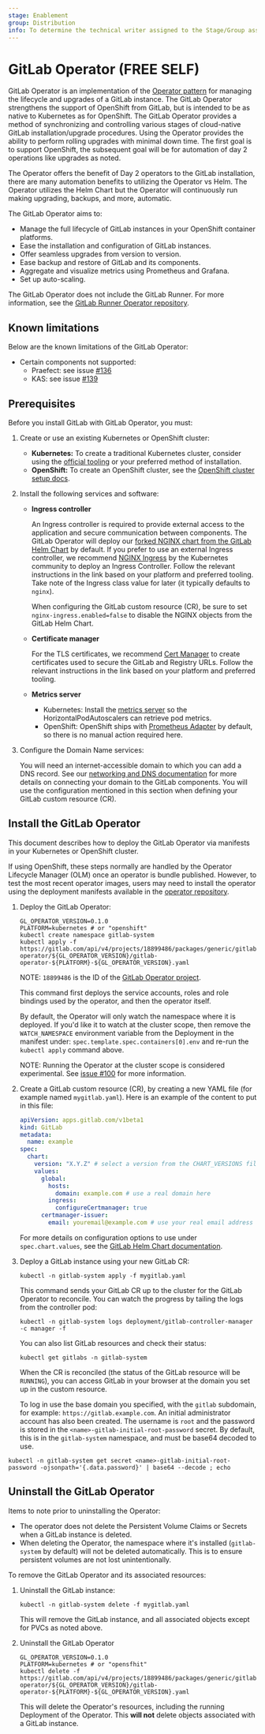 ```yaml
---
stage: Enablement
group: Distribution
info: To determine the technical writer assigned to the Stage/Group associated with this page, see https://about.gitlab.com/handbook/engineering/ux/technical-writing/#designated-technical-writers
---
```


# GitLab Operator **(FREE SELF)**

GitLab Operator is an implementation of the [Operator pattern](https://www.openshift.com/blog)
for managing the lifecycle and upgrades of a GitLab instance. The GitLab Operator strengthens the support of OpenShift from GitLab, but is intended to be as native to Kubernetes as for OpenShift. The GitLab Operator provides a method of synchronizing and controlling various
stages of cloud-native GitLab installation/upgrade procedures. Using the Operator provides the ability to perform
rolling upgrades with minimal down time. The first goal is to support OpenShift, the subsequent goal will be for automation of day 2 operations like upgrades as noted.

The Operator offers the benefit of Day 2 operators to the GitLab installation, there are many automation benefits to utilizing the Operator vs Helm. The Operator utilizes the Helm Chart but the Operator will continuously run making upgrading, backups, and more, automatic.

The GitLab Operator aims to:

- Manage the full lifecycle of GitLab instances in your OpenShift container platforms.
- Ease the installation and configuration of GitLab instances.
- Offer seamless upgrades from version to version.
- Ease backup and restore of GitLab and its components.
- Aggregate and visualize metrics using Prometheus and Grafana.
- Set up auto-scaling.

The GitLab Operator does not include the GitLab Runner. For more information, see
the [GitLab Runner Operator repository](https://gitlab.com/gitlab-org/gl-openshift/gitlab-runner-operator).

## Known limitations

Below are the known limitations of the GitLab Operator:

- Certain components not supported:
  - Praefect: see issue [#136](https://gitlab.com/gitlab-org/cloud-native/gitlab-operator/-/issues/136)
  - KAS: see issue [#139](https://gitlab.com/gitlab-org/cloud-native/gitlab-operator/-/issues/139)

## Prerequisites

Before you install GitLab with GitLab Operator, you must:

1. Create or use an existing Kubernetes or OpenShift cluster:
   - **Kubernetes:** To create a traditional Kubernetes cluster, consider using
     the [official tooling](https://kubernetes.io/docs/tasks/tools/) or your
     preferred method of installation.
   - **OpenShift:** To create an OpenShift cluster, see the [OpenShift cluster setup docs](cloud/openshift.md).
1. Install the following services and software:

   - **Ingress controller**

     An Ingress controller is required to provide external access to the application and secure communication between components.
     The GitLab Operator will deploy our [forked NGINX chart from the GitLab Helm Chart](../charts/nginx/index.md) by default.
     If you prefer to use an external Ingress controller, we recommend [NGINX Ingress](https://kubernetes.github.io/ingress-nginx/deploy/) by the Kubernetes community to deploy an Ingress Controller. Follow the relevant instructions in the link based on your platform and preferred tooling. Take note of the Ingress class value for later (it typically defaults to `nginx`).

     When configuring the GitLab custom resource (CR), be sure to set `nginx-ingress.enabled=false` to disable the NGINX objects from the GitLab Helm Chart.

   - **Certificate manager**

     For the TLS certificates, we recommend [Cert Manager](https://cert-manager.io/docs/installation/)
     to create certificates used to secure the GitLab and Registry URLs. Follow
     the relevant instructions in the link based on your platform and preferred tooling.

   - **Metrics server**

     - Kubernetes: Install the [metrics server](https://github.com/kubernetes-sigs/metrics-server#installation) so the HorizontalPodAutoscalers can retrieve pod metrics.
     - OpenShift: OpenShift ships with [Prometheus Adapter](https://docs.openshift.com/container-platform/4.6/monitoring/understanding-the-monitoring-stack.html#default-monitoring-components_understanding-the-monitoring-stack) by default, so there is no manual action required here.

1. Configure the Domain Name services:

   You will need an internet-accessible domain to which you can add a DNS record.
   See our [networking and DNS documentation](deployment.md#networking-and-dns)
   for more details on connecting your domain to the GitLab components. You will
   use the configuration mentioned in this section when defining your GitLab
   custom resource (CR).

## Install the GitLab Operator

This document describes how to deploy the GitLab Operator via manifests in your
Kubernetes or OpenShift cluster.

If using OpenShift, these steps normally are handled by the Operator Lifecycle
Manager (OLM) once an operator is bundle published. However, to test the most
recent operator images, users may need to install the operator using the
deployment manifests available in the
[operator repository](https://gitlab.com/gitlab-org/cloud-native/gitlab-operator/-/tree/master).

1. Deploy the GitLab Operator:

   ```shell
   GL_OPERATOR_VERSION=0.1.0
   PLATFORM=kubernetes # or "openshift"
   kubectl create namespace gitlab-system
   kubectl apply -f https://gitlab.com/api/v4/projects/18899486/packages/generic/gitlab-operator/${GL_OPERATOR_VERSION}/gitlab-operator-${PLATFORM}-${GL_OPERATOR_VERSION}.yaml
   ```

   NOTE:
   `18899486` is the ID of the
   [GitLab Operator project](https://gitlab.com/gitlab-org/cloud-native/gitlab-operator).

   This command first deploys the service accounts, roles and role bindings used by the operator, and then the operator itself.

   By default, the Operator will only watch the namespace where it is deployed.
   If you'd like it to watch at the cluster scope, then remove the `WATCH_NAMESPACE`
   environment variable from the Deployment in the manifest under:
   `spec.template.spec.containers[0].env` and re-run the `kubectl apply` command above.

   NOTE:
   Running the Operator at the cluster scope is considered experimental.
   See [issue #100](https://gitlab.com/gitlab-org/cloud-native/gitlab-operator/-/issues/100) for more information.

1. Create a GitLab custom resource (CR), by creating a new YAML file (for example
   named `mygitlab.yaml`). Here is an example of the content to put in
   this file:

   ```yaml
   apiVersion: apps.gitlab.com/v1beta1
   kind: GitLab
   metadata:
     name: example
   spec:
     chart:
       version: "X.Y.Z" # select a version from the CHART_VERSIONS file in the root of this project
       values:
         global:
           hosts:
             domain: example.com # use a real domain here
           ingress:
             configureCertmanager: true
         certmanager-issuer:
           email: youremail@example.com # use your real email address here
   ```

   For more details on configuration options to use under `spec.chart.values`,
   see the [GitLab Helm Chart documentation](../charts/index.md).

1. Deploy a GitLab instance using your new GitLab CR:

   ```shell
   kubectl -n gitlab-system apply -f mygitlab.yaml
   ```

   This command sends your GitLab CR up to the cluster for the GitLab Operator
   to reconcile. You can watch the progress by tailing the logs from the controller pod:

   ```shell
   kubectl -n gitlab-system logs deployment/gitlab-controller-manager -c manager -f
   ```

   You can also list GitLab resources and check their status:

   ```shell
   kubectl get gitlabs -n gitlab-system
   ```

   When the CR is reconciled (the status of the GitLab resource will be `RUNNING`),
   you can access GitLab in your browser at the domain you set up in the custom
   resource.

   To log in use the base domain you specified, with the `gitlab` subdomain, for example: `https://gitlab.example.com`. An initial administrator account has also been created. The username is `root` and the password is stored in the `<name>-gitlab-initial-root-password` secret. By default, this is in the `gitlab-system` namespace, and must be base64 decoded to use.

  ```shell
  kubectl -n gitlab-system get secret <name>-gitlab-initial-root-password -ojsonpath='{.data.password}' | base64 --decode ; echo
  ```

## Uninstall the GitLab Operator

Items to note prior to uninstalling the Operator:

- The operator does not delete the Persistent Volume Claims or Secrets when a
  GitLab instance is deleted.
- When deleting the Operator, the namespace where it's installed
  (`gitlab-system` by default) will not be deleted automatically. This is to
  ensure persistent volumes are not lost unintentionally.

To remove the GitLab Operator and its associated resources:

1. Uninstall the GitLab instance:

   ```shell
   kubectl -n gitlab-system delete -f mygitlab.yaml
   ```

   This will remove the GitLab instance, and all associated objects except for
   PVCs as noted above.

1. Uninstall the GitLab Operator

   ```shell
   GL_OPERATOR_VERSION=0.1.0
   PLATFORM=kubernetes # or "opensfhit"
   kubectl delete -f https://gitlab.com/api/v4/projects/18899486/packages/generic/gitlab-operator/${GL_OPERATOR_VERSION}/gitlab-operator-${PLATFORM}-${GL_OPERATOR_VERSION}.yaml
   ```

   This will delete the Operator's resources, including the running Deployment
   of the Operator. This **will not** delete objects associated with a GitLab instance.
